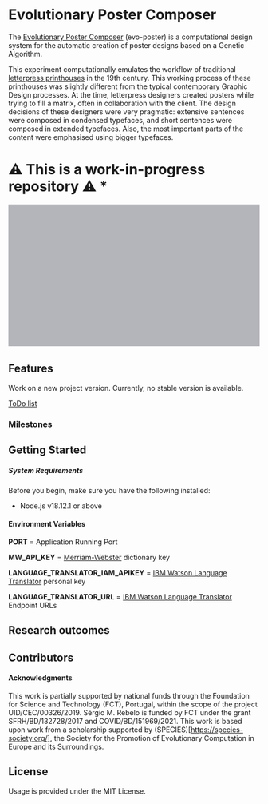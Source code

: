 # Evolutionary Poster Composer

The [Evolutionary Poster Composer](https://cdv.dei.uc.pt/evoposter/) (evo-poster) is a computational design system for
the automatic creation of poster designs based on a Genetic Algorithm.

This experiment computationally emulates the workflow of
traditional [letterpress printhouses](https://en.wikipedia.org/wiki/Letterpress_printing) in the 19th century. This
working process of these printhouses was slightly different from the typical
contemporary Graphic Design processes. At the time, letterpress designers created posters while trying to fill a matrix,
often in collaboration with the client. The design decisions of these designers were very pragmatic: extensive sentences
were composed in condensed typefaces, and short sentences were composed in extended typefaces. Also, the most important
parts of the content were emphasised using bigger typefaces.

# ⚠️ This is a work-in-progress repository ⚠️ *


![Example outputs generated by Evolutionary Poster Composer (v2.0.0)](res/system-running.gif)

## Features
Work on a new project version. Currently, no stable version is available. 

[ToDo list](https://sergiomrebelo.notion.site/EvoPoster-v3-7dd731907732484ba1e6b15c6f23fe32)

### Milestones

## Getting Started

##### System Requirements
Before you begin, make sure you have the following installed:
- Node.js v18.12.1 or above

#### Environment Variables

**PORT** = Application Running Port

**MW_API_KEY** = [Merriam-Webster](https://dictionaryapi.com/) dictionary key

**LANGUAGE_TRANSLATOR_IAM_APIKEY** = [IBM Watson Language Translator](https://www.ibm.com/es-es/cloud/watson-language-translator) personal key

**LANGUAGE_TRANSLATOR_URL** = [IBM Watson Language Translator](https://www.ibm.com/es-es/cloud/watson-language-translator) Endpoint URLs

## Research outcomes

## Contributors

#### Acknowledgments
This work is partially supported by national funds through the Foundation for Science and Technology (FCT), Portugal, within the scope of the project UID/CEC/00326/2019. Sérgio M. Rebelo is funded by FCT under the grant SFRH/BD/132728/2017 and COVID/BD/151969/2021. This work is based upon work from a scholarship supported by (SPECIES)[https://species-society.org/], the Society for the Promotion of Evolutionary Computation in Europe and its Surroundings.

## License
Usage is provided under the MIT License.
